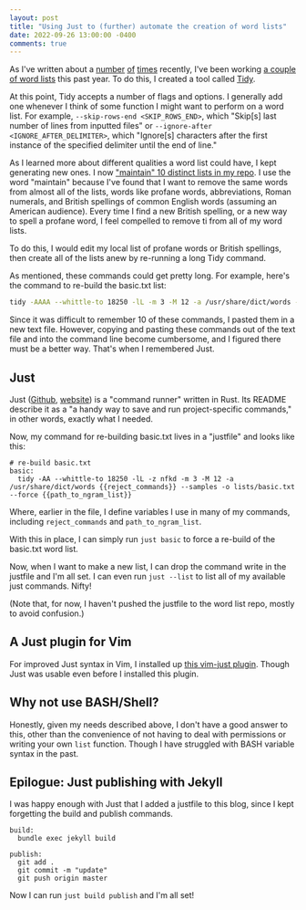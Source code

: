 ```yaml
---
layout: post
title: "Using Just to (further) automate the creation of word lists"
date: 2022-09-26 13:00:00 -0400
comments: true
---
```


As I've written about a [number](https://sts10.github.io/2022/08/12/efficiently-pruning-until-uniquely-decodable.html) [of](https://sts10.github.io/2022/06/27/revisiting-prfix-codes.html) [times](https://sts10.github.io/2021/12/09/tidy-0-2-0.html) recently, I've been working [a couple of word lists](https://github.com/sts10/generated-wordlists) this past year. To do this, I created a tool called [Tidy](https://github.com/sts10/tidy). 

At this point, Tidy accepts a number of flags and options. I generally add one whenever I think of some function I might want to perform on a word list. For example, `--skip-rows-end <SKIP_ROWS_END>`, which "Skip[s] last number of lines from inputted files" or `--ignore-after <IGNORE_AFTER_DELIMITER>`, which "Ignore[s] characters after the first instance of the specified delimiter until the end of line."

As I learned more about different qualities a word list could have, I kept generating new ones. I now ["maintain" 10 distinct lists in my repo](https://github.com/sts10/generated-wordlists#about-the-word-lists). I use the word "maintain" because I've found that I want to remove the same words from almost all of the lists, words like profane words, abbreviations, Roman numerals, and British spellings of common English words (assuming an American audience). Every time I find a new British spelling, or a new way to spell a profane word, I feel compelled to remove ti from all of my word lists. 
 
To do this, I would edit my local list of profane words or British spellings, then create all of the lists anew by re-running a long Tidy command. 

As mentioned, these commands could get pretty long. For example, here's the command to re-build the basic.txt list: 

```bash
tidy -AAAA --whittle-to 18250 -lL -m 3 -M 12 -a /usr/share/dict/words -r ../reject-words/profane-words.txt -r ../reject-words/roman-numerals-lower.txt -r ../reject-words/uncommon-words.txt -r ../reject-words/britishisms.txt -r ../reject-words/repeated-letters.txt -r ../reject-words/common_words.txt -r ../reject-words/mostly-abbreviations.txt --samples -o lists/basic.txt --force ../common_word_list_maker/word_list_raw.txt
```

Since it was difficult to remember 10 of these commands, I pasted them in a new text file. However, copying and pasting these commands out of the text file and into the command line become cumbersome, and I figured there must be a better way. That's when I remembered Just. 

## Just

Just ([Github](https://github.com/casey/just), [website](https://just.systems/)) is a "command runner" written in Rust. Its README describe it as a "a handy way to save and run project-specific commands," in other words, exactly what I needed.

Now, my command for re-building basic.txt lives in a "justfile" and looks like this: 

```just
# re-build basic.txt
basic:
  tidy -AA --whittle-to 18250 -lL -z nfkd -m 3 -M 12 -a /usr/share/dict/words {{reject_commands}} --samples -o lists/basic.txt --force {{path_to_ngram_list}}
```

Where, earlier in the file, I define variables I use in many of my commands, including `reject_commands` and `path_to_ngram_list`.

With this in place, I can simply run `just basic` to force a re-build of the basic.txt word list.

Now, when I want to make a new list, I can drop the command write in the justfile and I'm all set. I can even run `just --list` to list all of my available just commands. Nifty!

(Note that, for now, I haven't pushed the justfile to the word list repo, mostly to avoid confusion.)

## A Just plugin for Vim
For improved Just syntax in Vim, I installed up [this vim-just plugin](https://github.com/NoahTheDuke/vim-just). Though Just was usable even before I installed this plugin.

## Why not use BASH/Shell?

Honestly, given my needs described above, I don't have a good answer to this, other than the convenience of not having to deal with permissions or writing your own `list` function. Though I have struggled with BASH variable syntax in the past.

## Epilogue: Just publishing with Jekyll

I was happy enough with Just that I added a justfile to this blog, since I kept forgetting the build and publish commands. 

```just
build: 
  bundle exec jekyll build

publish:
  git add .
  git commit -m "update"
  git push origin master
```

Now I can run `just build publish` and I'm all set!
